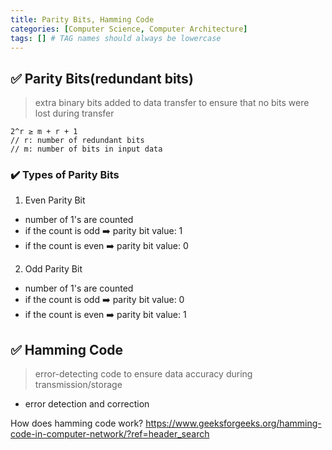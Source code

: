 ```yaml
---
title: Parity Bits, Hamming Code
categories: [Computer Science, Computer Architecture]
tags: [] # TAG names should always be lowercase
---
```


## ✅ Parity Bits(redundant bits)

> extra binary bits added to data transfer to ensure that no bits were lost during transfer

```T
2^r ≥ m + r + 1
// r: number of redundant bits
// m: number of bits in input data
```

### ✔️ Types of Parity Bits

1. Even Parity Bit

- number of 1's are counted
- if the count is odd ➡️ parity bit value: 1
- if the count is even ➡️ parity bit value: 0

2. Odd Parity Bit

- number of 1's are counted
- if the count is odd ➡️ parity bit value: 0
- if the count is even ➡️ parity bit value: 1

## ✅ Hamming Code

> error-detecting code to ensure data accuracy during transmission/storage

- error detection and correction

How does hamming code work?
<https://www.geeksforgeeks.org/hamming-code-in-computer-network/?ref=header_search>
